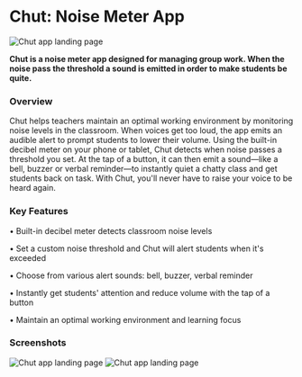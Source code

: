 

# Chut: Noise Meter App

![Chut app landing page](https://ik.imagekit.io/montresor/Chut/chut-1.png?updatedAt=1697747005222)

**Chut is a noise meter app designed for managing group work. When the noise pass the threshold a sound is emitted in order to make students be quite.**


### Overview

Chut helps teachers maintain an optimal working environment by monitoring noise levels in the classroom. When voices get too loud, the app emits an audible alert to prompt students to lower their volume. Using the built-in decibel meter on your phone or tablet, Chut detects when noise passes a threshold you set. At the tap of a button, it can then emit a sound—like a bell, buzzer or verbal reminder—to instantly quiet a chatty class and get students back on task. With Chut, you'll never have to raise your voice to be heard again.


### Key Features

• Built-in decibel meter detects classroom noise levels

• Set a custom noise threshold and Chut will alert students when it's exceeded

• Choose from various alert sounds: bell, buzzer, verbal reminder

• Instantly get students' attention and reduce volume with the tap of a button

• Maintain an optimal working environment and learning focus


### Screenshots

![Chut app landing page](https://ik.imagekit.io/montresor/Chut/chut-permission.png?updatedAt=1697747180543)
![Chut app landing page](https://ik.imagekit.io/montresor/Chut/chut-shhh.png?updatedAt=1697747180520)



